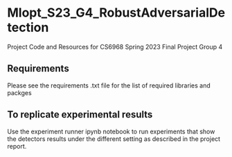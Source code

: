 # Mlopt_S23_G4_RobustAdversarialDetection
Project Code and Resources for CS6968 Spring 2023 Final Project Group 4

## Requirements
Please see the requirements .txt file for the list of required libraries and packges

## To replicate experimental results
Use the experiment runner ipynb notebook to run experiments that show the detectors results under the different setting as described in the project report. 

